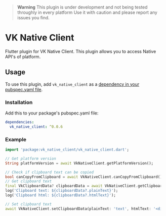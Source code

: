 > **Warning**
> This plugin is under development and not being tested throughly in every platform
> Use it with caution and please report any issues you find.

# VK Native Client

Flutter plugin for VK Native Client.
This plugin allows you to access Native API's of platform.

## Usage

To use this plugin, add `vk_native_client` as a [dependency in your pubspec.yaml file](https://flutter.io/platform-plugins/).

### Installation

Add this to your package's pubspec.yaml file:

```yaml
dependencies:
  vk_native_client: ^0.0.6
```

### Example

```dart
import 'package:vk_native_client/vk_native_client.dart';

// Get platform version
String platformVersion = await VkNativeClient.getPlatformVersion();

// Check if clipboard text can be copied
bool canCopyFromClipboard = await VkNativeClient.canCopyFromClipboard();
// Get clipboard text
final VkClipboardData? clipboardData = await VkNativeClient.getClipboardData();
log('Clipboard text: ${clipboardData?.plainText}');
log('Clipboard html: ${clipboardData?.htmlText}');

// Set clipboard text
await VkNativeClient.setClipboardData(plainText: 'text', htmlText: '<div>text</div>');
```
